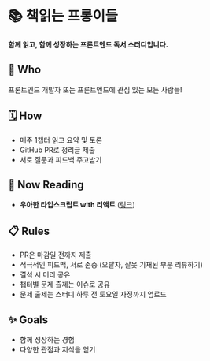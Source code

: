 # 📚 책읽는 프롱이들

**함께 읽고, 함께 성장하는 프론트엔드 독서 스터디입니다.**

## 👥 Who
프론트엔드 개발자 또는 프론트엔드에 관심 있는 모든 사람들!

## 🗓️ How
- 매주 1챕터 읽고 요약 및 토론
- GitHub PR로 정리글 제출
- 서로 질문과 피드백 주고받기

## 📖 Now Reading
- **우아한 타입스크립트 with 리액트** ([링크](https://product.kyobobook.co.kr/detail/S000210716282))

## 📋 Rules
- PR은 마감일 전까지 제출
- 적극적인 피드백, 서로 존중 (오탈자, 잘못 기재된 부분 리뷰하기)
- 결석 시 미리 공유
- 챕터별 문제 출제는 이슈로 공유
- 문제 출제는 스터디 하루 전 토요일 자정까지 업로드

## ✨ Goals
- 함께 성장하는 경험
- 다양한 관점과 지식을 얻기
